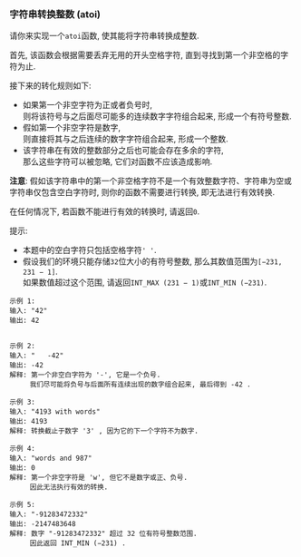 
### 字符串转换整数 (atoi)

请你来实现一个``` atoi ```函数, 使其能将字符串转换成整数.

首先, 该函数会根据需要丢弃无用的开头空格字符, 
直到寻找到第一个非空格的字符为止.

接下来的转化规则如下: 
* 如果第一个非空字符为正或者负号时,  
则将该符号与之后面尽可能多的连续数字字符组合起来, 形成一个有符号整数.
* 假如第一个非空字符是数字,  
则直接将其与之后连续的数字字符组合起来, 形成一个整数.
* 该字符串在有效的整数部分之后也可能会存在多余的字符,  
那么这些字符可以被忽略, 它们对函数不应该造成影响.

**注意**: 
假如该字符串中的第一个非空格字符不是一个有效整数字符、字符串为空或字符串仅包含空白字符时, 
则你的函数不需要进行转换, 即无法进行有效转换.

在任何情况下, 若函数不能进行有效的转换时, 请返回``` 0 ```.

提示: 

* 本题中的空白字符只包括空格字符``` ' ' ```.
* 假设我们的环境只能存储``` 32 ```位大小的有符号整数, 那么其数值范围为```[−231,  231 − 1]```.  
如果数值超过这个范围, 请返回``` INT_MAX (231 − 1) ```或``` INT_MIN (−231) ```.
 
```
示例 1:
输入: "42"
输出: 42


示例 2:
输入: "   -42"
输出: -42
解释: 第一个非空白字符为 '-', 它是一个负号.
     我们尽可能将负号与后面所有连续出现的数字组合起来, 最后得到 -42 .

示例 3:
输入: "4193 with words"
输出: 4193
解释: 转换截止于数字 '3' , 因为它的下一个字符不为数字.

示例 4:
输入: "words and 987"
输出: 0
解释: 第一个非空字符是 'w', 但它不是数字或正、负号.
     因此无法执行有效的转换.

示例 5:
输入: "-91283472332"
输出: -2147483648
解释: 数字 "-91283472332" 超过 32 位有符号整数范围. 
     因此返回 INT_MIN (−231) .
```